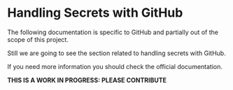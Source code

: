 # Handling Secrets with GitHub

The following documentation is specific to GitHub and partially out of the scope of this project.

Still we are going to see the section related to handling secrets with GitHub.

If you need more information you should check the official documentation.

**THIS IS A WORK IN PROGRESS: PLEASE CONTRIBUTE**
